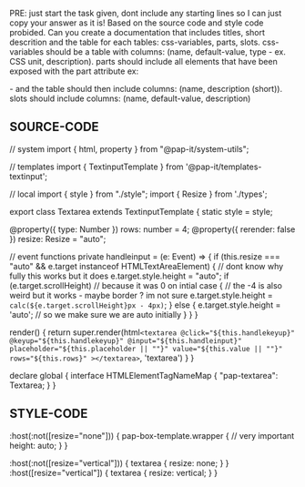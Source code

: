 PRE: just start the task given, dont include any starting lines so I can just copy your answer as it is!
 Based on the source code and style code probided. Can you create a documentation that includes titles, short descrition and the table for each tables: css-variables, parts, slots.
css-variables should be a table with columns: (name, default-value, type - ex. CSS unit, description).
parts should include all elements that have been exposed with the part attribute ex: <p part='foo'> - and the table should then include columns: (name, description (short)).
slots should include columns: (name, default-value, description)

## SOURCE-CODE

// system
import { html, property } from "@pap-it/system-utils";

// templates
import { TextinputTemplate } from '@pap-it/templates-textinput';

// local
import { style } from "./style";
import { Resize } from './types';

export class Textarea extends TextinputTemplate<HTMLTextAreaElement> {
  static style = style;

  @property({ type: Number }) rows: number = 4;
  @property({ rerender: false }) resize: Resize = "auto";

  // event functions
  private handleinput = (e: Event) => {
    if (this.resize === "auto" && e.target instanceof HTMLTextAreaElement) {
      // dont know why fully this works but it does
      e.target.style.height = "auto";
      if (e.target.scrollHeight) // because it was 0 on intial case
      {
        // the -4 is also weird but it works - maybe border ? im not sure
        e.target.style.height = `calc(${e.target.scrollHeight}px - 4px)`;
      }
      else {
        e.target.style.height = 'auto'; // so we make sure we are auto initially
      }
    }
  }

  render() {
    return super.render(html`
            <textarea
                @click="${this.handlekeyup}"
                @keyup="${this.handlekeyup}"
                @input="${this.handleinput}"
                placeholder="${this.placeholder || ""}"
                value="${this.value || ""}"
                rows="${this.rows}"
            ></textarea>
        `, 'textarea')
  }
}

declare global {
  interface HTMLElementTagNameMap {
    "pap-textarea": Textarea;
  }
}

## STYLE-CODE

:host(:not([resize="none"])) {
    pap-box-template.wrapper {
        // very important
        height: auto;
    }
}

:host(:not([resize="vertical"]))
{
    textarea {
        resize: none;
    }
}
:host([resize="vertical"])
{
    textarea {
        resize: vertical;
    }
}
